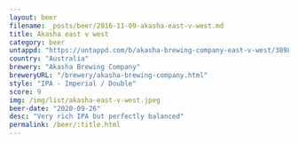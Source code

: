 ```yaml
---
layout: beer
filename: _posts/beer/2016-11-09-akasha-east-v-west.md
title: Akasha east v west
category: beer
untappd: "https://untappd.com/b/akasha-brewing-company-east-v-west/3898767"
country: "Australia"
brewery: "Akasha Brewing Company"
breweryURL: "/brewery/akasha-brewing-company.html"
style: "IPA - Imperial / Double"
score: 9
img: /img/list/akasha-east-v-west.jpeg
beer-date: "2020-09-26"
desc: "Very rich IPA but perfectly balanced"
permalink: /beer/:title.html
---
```

